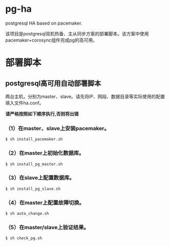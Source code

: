 # pg-ha
postgresql HA based on pacemaker.

该项目是postgresql双机热备、主从同步方案的部署脚本。该方案中使用pacemaker+corosync组件完成pg的高可用。

# 部署脚本

## postgresql高可用自动部署脚本

两台主机，分别为master、slave。请先将IP、网段、数据目录等实际使用的配置填入文件ha.conf。

**请严格按照如下顺序执行,否则将出错**

### （1）在master、slave上安装pacemaker。

```
$ sh install_pacemaker.sh
```

### （2）在master上初始化数据库。

```
$ sh install_pg_master.sh
```

### （3）在slave上配置数据库。

```
$ sh install_pg_slave.sh
```

### （4）在master上配置故障切换。

```
$ sh auto_change.sh
```

### （5）在master/slave上验证结果。

```
$ sh check_pg.sh
```
